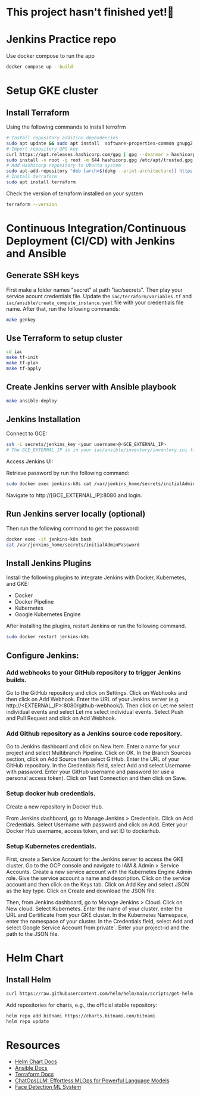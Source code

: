 <h1> This project hasn't finished yet!🫠 </h1>

# Jenkins Practice repo


Use docker compose to run the app

```sh
docker compose up --build
```

# Setup GKE cluster

## Install Terraform

Using the following commands to install terrofrm
```sh
# Install repository addition dependencies
sudo apt update && sudo apt install  software-properties-common gnupg2 curl
# Import repository GPG key
curl https://apt.releases.hashicorp.com/gpg | gpg --dearmor > hashicorp.gpg
sudo install -o root -g root -m 644 hashicorp.gpg /etc/apt/trusted.gpg.d/
# Add Hashicorp repository to Ubuntu system
sudo apt-add-repository "deb [arch=$(dpkg --print-architecture)] https://apt.releases.hashicorp.com $(lsb_release -cs) main"
# Install terraform
sudo apt install terraform
```
Check the version of terraform installed on your system
```sh
terraform --version
```

# Continuous Integration/Continuous Deployment (CI/CD) with Jenkins and Ansible

## Generate SSH keys
First make a folder names "secret" at path "iac/secrets". Then play your service acount credentials file. Update the `iac/terraform/variables.tf` and `iac/ansible/create_compute_instance.yaml` file with your credentials file name. After that, run the following commands:
```sh
make genkey 
```

## Use Terraform to setup cluster
```sh
cd iac
make tf-init
make tf-plan
make tf-apply
```

## Create Jenkins server with Ansible playbook
```sh
make ansible-deploy
```

## Jenkins Installation
Connect to GCE:
```sh
ssh -i secrets/jenkins_key <your username>@<GCE_EXTERNAL_IP>
# The GCE_EXTERNAL_IP is in your iac/ansible/inventory/inventory.ini file
```

Access Jenkins UI:

Retrieve password by run the following command: 
```sh
sudo docker exec jenkins-k8s cat /var/jenkins_home/secrets/initialAdminPassword
```
Navigate to http://[GCE_EXTERNAL_IP]:8080 and login.

## Run Jenkins server locally (optional)
Then run the following command to get the password:
```sh
docker exec -it jenkins-k8s bash
cat /var/jenkins_home/secrets/initialAdminPassword
```

##  Install Jenkins Plugins
Install the following plugins to integrate Jenkins with Docker, Kubernetes, and GKE:
- Docker
- Docker Pipeline
- Kubernetes
- Google Kubernetes Engine

After installing the plugins, restart Jenkins or run the following command.
```sh
sudo docker restart jenkins-k8s
``` 

## Configure Jenkins:

### Add webhooks to your GitHub repository to trigger Jenkins builds.

Go to the GitHub repository and click on Settings. Click on Webhooks and then click on Add Webhook. Enter the URL of your Jenkins server (e.g. http://<EXTERNAL_IP>:8080/github-webhook/). Then click on Let me select individual events and select Let me select individual events. Select Push and Pull Request and click on Add Webhook.


### Add Github repository as a Jenkins source code repository.

Go to Jenkins dashboard and click on New Item. Enter a name for your project and select Multibranch Pipeline. Click on OK. In the Branch Sources section, click on Add Source then select GitHub. Enter the URL of your GitHub repository. In the Credentials field, select Add and select Username with password. Enter your GitHub username and password (or use a personal access token). Click on Test Connection and then click on Save.

### Setup docker hub credentials.

Create a new repository in Docker Hub.

From Jenkins dashboard, go to Manage Jenkins > Credentials. Click on Add Credentials. Select Username with password and click on Add. Enter your Docker Hub username, access token, and set ID to dockerhub.


### Setup Kubernetes credentials.

First, create a Service Account for the Jenkins server to access the GKE cluster. Go to the GCP console and navigate to IAM & Admin > Service Accounts. Create a new service account with the Kubernetes Engine Admin role. Give the service account a name and description. Click on the service account and then click on the Keys tab. Click on Add Key and select JSON as the key type. Click on Create and download the JSON file.

Then, from Jenkins dashboard, go to Manage Jenkins > Cloud. Click on New cloud. Select Kubernetes. Enter the name of your cluster, enter the URL and Certificate from your GKE cluster. In the Kubernetes Namespace, enter the namespace of your cluster. In the Credentials field, select Add and select Google Service Account from private`. Enter your project-id and the path to the JSON file.


# Helm Chart
## Install Helm

```sh
curl https://raw.githubusercontent.com/helm/helm/main/scripts/get-helm-3 | bash
```

Add repositories for charts, e.g., the official stable repository:
```sh
helm repo add bitnami https://charts.bitnami.com/bitnami
helm repo update
```


# Resources
- [Helm Chart Docs](https://helm.sh/docs/intro/quickstart/)
- [Ansible Docs](https://docs.ansible.com/ansible/latest/index.html)
- [Terraform Docs](https://developer.hashicorp.com/terraform/tutorials/gcp-get-started)
- [ChatOpsLLM: Effortless MLOps for Powerful Language Models](https://github.com/bmd1905/ChatOpsLLM)
- [Face Detection ML System](https://github.com/DucLong06/face-detection-ml-system)
